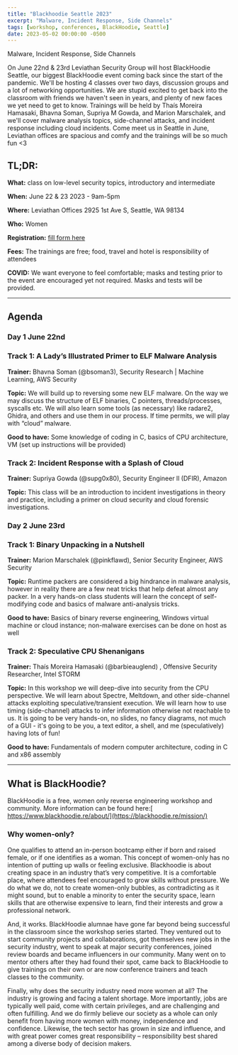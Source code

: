 ```yaml
---
title: "Blackhoodie Seattle 2023"
excerpt: "Malware, Incident Response, Side Channels"
tags: [workshop, conferences, BlackHoodie, Seattle]
date: 2023-05-02 00:00:00 -0500
---
```

Malware, Incident Response, Side Channels

On June 22nd & 23rd Leviathan Security Group will host BlackHoodie Seattle, our biggest BlackHoodie event coming back since the start of the pandemic. We'll be hosting 4 classes over two days, discussion groups and a lot of networking opportunities. We are stupid excited to get back into the classroom with friends we haven't seen in years, and plenty of new faces we yet need to get to know. Trainings will be held by Thaís Moreira Hamasaki, Bhavna Soman, Supriya M Gowda, and Marion Marschalek, and we'll cover malware analysis topics, side-channel attacks, and incident response including cloud incidents. Come meet us in Seattle in June, Leviathan offices are spacious and comfy and the trainings will be so much fun <3

## **TL;DR:**

**What:** class on low-level security topics, introductory and intermediate

**When:** June 22 & 23 2023 - 9am-5pm

**Where:** Leviathan Offices 2925 1st Ave S, Seattle, WA 98134

**Who:** Women

**Registration:** [fill form here](https://docs.google.com/forms/d/e/1FAIpQLSdbPcNMbRj742uKqccRtCDfAt5-gpo92_K1x6z4HrYJrUUN3Q/viewform?usp=sf_link)

**Fees:** The trainings are free; food, travel and hotel is responsibility of attendees

**COVID:** We want everyone to feel comfortable; masks and testing prior to the event are encouraged yet not required. Masks and tests will be provided.

---

## **Agenda**

### **Day 1 June 22nd**

### **Track 1: A Lady’s Illustrated Primer to ELF Malware Analysis** 

**Trainer:** Bhavna Soman (@bsoman3), Security Research | Machine Learning, AWS Security

**Topic:**  We will build up to reversing some new ELF malware. On the way we may discuss the structure of ELF binaries, C pointers, threads/processes, syscalls etc. We will also learn some tools (as necessary) like radare2, Ghidra, and others and use them in our process. If time permits, we will play with “cloud” malware.

**Good to have:** Some knowledge of coding in C, basics of CPU architecture, VM (set up instructions will be provided) 

### **Track 2: Incident Response with a Splash of Cloud** 

**Trainer:** Supriya Gowda (@supg0x80), Security Engineer ll (DFIR), Amazon

**Topic:** This class will be an introduction to incident investigations in theory and practice, including a primer on cloud security and cloud forensic investigations. 

### **Day 2 June 23rd**

### **Track 1: Binary Unpacking in a Nutshell**

**Trainer:** Marion Marschalek (@pinkflawd), Senior Security Engineer, AWS Security

**Topic:** Runtime packers are considered a big hindrance in malware analysis, however in reality there are a few neat tricks that help defeat almost any packer. In a very hands-on class students will learn the concept of self-modifying code and basics of malware anti-analysis tricks.

**Good to have:** Basics of binary reverse engineering, Windows virtual machine or cloud instance; non-malware exercises can be done on host as well

### **Track 2: Speculative CPU Shenanigans**

**Trainer:** Thaís Moreira Hamasaki (@barbieauglend) , Offensive Security Researcher, Intel STORM

**Topic:** In this workshop we will deep-dive into security from the CPU perspective. We will learn about Spectre, Meltdown, and other side-channel attacks exploiting speculative/transient execution. We will learn how to use timing (side-channel) attacks to infer information otherwise not reachable to us.
It is going to be very hands-on, no slides, no fancy diagrams, not much of a GUI - it's going to be you, a text editor, a shell, and me (speculatively) having lots of fun!

**Good to have:** Fundamentals of modern computer architecture, coding in C and x86 assembly

---

## **What is BlackHoodie?**

BlackHoodie is a free, women only reverse engineering workshop and community. More information can be found here:[ https://www.blackhoodie.re/about/](https://blackhoodie.re/mission/)

### **Why women-only?**

One qualifies to attend an in-person bootcamp either if born and raised female, or if one identifies as a woman. This concept of women-only has no intention of putting up walls or feeling exclusive. Blackhoodie is about creating space in an industry that’s very competitive. It is a comfortable place, where attendees feel encouraged to grow skills without pressure. We do what we do, not to create women-only bubbles, as contradicting as it might sound, but to enable a minority to enter the security space, learn skills that are otherwise expensive to learn, find their interests and grow a professional network.

And, it works. BlackHoodie alumnae have gone far beyond being successful in the classroom since the workshop series started. They ventured out to start community projects and collaborations, got themselves new jobs in the security industry, went to speak at major security conferences, joined review boards and became influencers in our community. Many went on to mentor others after they had found their spot, came back to BlackHoodie to give trainings on their own or are now conference trainers and teach classes to the community.

Finally, why does the security industry need more women at all? The industry is growing and facing a talent shortage. More importantly, jobs are typically well paid, come with certain privileges, and are challenging and often fulfilling. And we do firmly believe our society as a whole can only benefit from having more women with money, independence and confidence. Likewise, the tech sector has grown in size and influence, and with great power comes great responsibility – responsibility best shared among a diverse body of decision makers.
